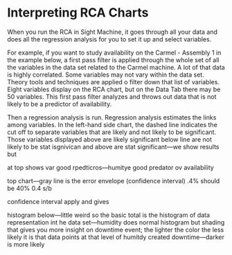 # Interpreting RCA Charts

 When you run the RCA in Sight Machine, it goes through all your data and does all the regression analysis for you to set it up and select variables.
 
 For example, if you want to study availability on the Carmel - Assembly 1 in the example below, a first pass filter is applied through the whole set of all the variables in the data set related to the Carmel machine. A lot of that data is highly correlated. Some variables may not vary within the data set. Theory tools and techniques are applied o filter down that list of variables. Eight variables display on the RCA chart, but on the Data Tab there may be 50 variables. This first pass filter analyzes and throws out data that is not likely to be a predictor of availability.

Then a regression analysis is run. Regression analysis estimates the links among variables. In the left-hand side chart, the dashed line indicates the cut off to separate variables that are likely and not likely to be significant. Those variables displayed above are likely significant  below line are not likely to be stat isgnivican and above are stat significant—we show results but 

at top shows var good rpedticros—humitye good predator ov availability 

top chart—gray line is the error envelope (confidence interval)  .4% should be 40% 0.4 s/b 

confidence interval apply and gives 

histogram below—little weird so the basic total is the histogram of data representation int he data set—humidity does normal histogram but shading that gives you more insight on downtime event; the lighter the color the less likely it is that data points at that level of humitdy created downtime—darker is more likely
